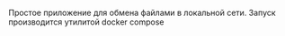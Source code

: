 Простое приложение для обмена файлами в локальной сети. Запуск производится утилитой docker compose
